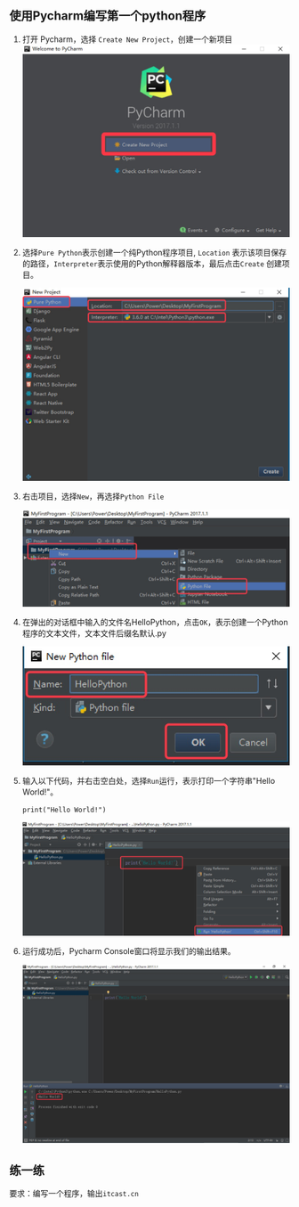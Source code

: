 ## 使用Pycharm编写第一个python程序

1. 打开 Pycharm，选择 `Create New Project`，创建一个新项目 ![img](../images/01-第1天-18.png)

2. 选择`Pure Python`表示创建一个纯Python程序项目, `Location` 表示该项目保存的路径，`Interpreter`表示使用的Python解释器版本，最后点击`Create` 创建项目。

   ![img](../images/01-第1天-19.png)

1. 右击项目，选择`New`，再选择`Python File`

   ![img](../images/01-第1天-20.png)

2. 在弹出的对话框中输入的文件名HelloPython，点击`OK`，表示创建一个Python程序的文本文件，文本文件后缀名默认.py

   ![img](../images/01-第1天-20.1.png)

3. 输入以下代码，并右击空白处，选择`Run`运行，表示打印一个字符串"Hello World!"。

   ```
   print("Hello World!")
   ```

   ![img](../images/01-第1天-20.2.png)

4. 运行成功后，Pycharm Console窗口将显示我们的输出结果。

   ![img](../images/01-第1天-20.3.png)

## 练一练

要求：编写一个程序，输出`itcast.cn`